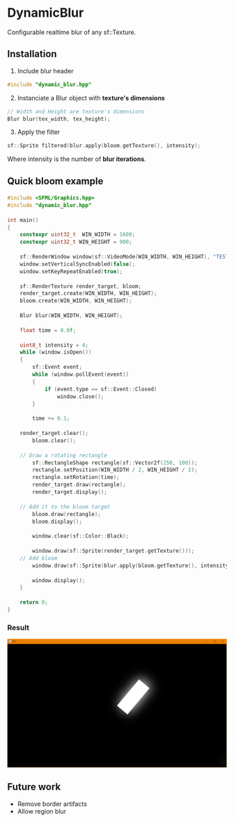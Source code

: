 # DynamicBlur
Configurable realtime blur of any sf::Texture.

## Installation

1. Include blur header 
```cpp
#include "dynamic_blur.hpp"
```

2. Instanciate a Blur object with __texture's dimensions__
```cpp
// Width and Height are texture's dimensions
Blur blur(tex_width, tex_height);
```

3. Apply the filter
```cpp
sf::Sprite filtered(blur.apply(bloom.getTexture(), intensity);
```
Where intensity is the number of __blur iterations__.

## Quick bloom example

```cpp
#include <SFML/Graphics.hpp>
#include "dynamic_blur.hpp"

int main()
{
    constexpr uint32_t  WIN_WIDTH = 1600;
    constexpr uint32_t WIN_HEIGHT = 900;

    sf::RenderWindow window(sf::VideoMode(WIN_WIDTH, WIN_HEIGHT), "TEST", sf::Style::Default);
    window.setVerticalSyncEnabled(false);
    window.setKeyRepeatEnabled(true);

    sf::RenderTexture render_target, bloom;
    render_target.create(WIN_WIDTH, WIN_HEIGHT);
    bloom.create(WIN_WIDTH, WIN_HEIGHT);

    Blur blur(WIN_WIDTH, WIN_HEIGHT);

    float time = 0.0f;
    
    uint8_t intensity = 4;
    while (window.isOpen())
    {
        sf::Event event;
        while (window.pollEvent(event))
        {
            if (event.type == sf::Event::Closed)
                window.close();
        }

        time += 0.1;
	
	render_target.clear();
        bloom.clear();
        
	// Draw a rotating rectangle
        sf::RectangleShape rectangle(sf::Vector2f(250, 100));
        rectangle.setPosition(WIN_WIDTH / 2, WIN_HEIGHT / 2);
        rectangle.setRotation(time);
        render_target.draw(rectangle);
        render_target.display();
	
	// Add it to the bloom target
        bloom.draw(rectangle);
        bloom.display();

        window.clear(sf::Color::Black);

        window.draw(sf::Sprite(render_target.getTexture()));
	// Add bloom
        window.draw(sf::Sprite(blur.apply(bloom.getTexture(), intensity)), sf::BlendAdd);

        window.display();
    }

    return 0;
}

```
### Result
![bloom](https://github.com/johnBuffer/DynamicBlur/blob/master/img/bloom.png)

## Future work
- Remove border artifacts
- Allow region blur
